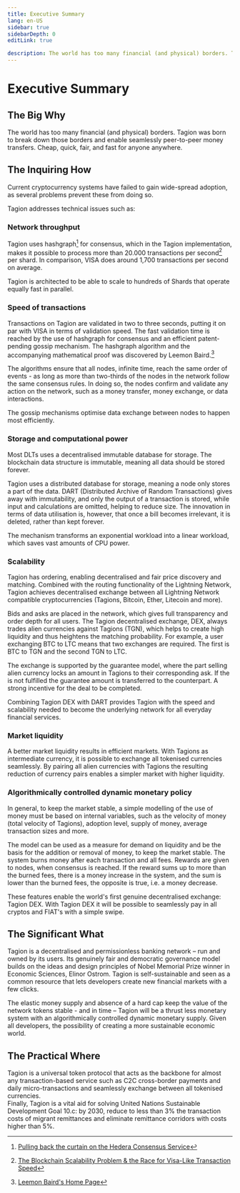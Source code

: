 ```yaml
---
title: Executive Summary
lang: en-US
sidebar: true
sidebarDepth: 0
editLink: true

description: The world has too many financial (and physical) borders. Tagion was born to break down those borders and enable seamlessly peer-to-peer money transfers. Cheap, quick, fair, and fast for anyone anywhere.
---
```


# Executive Summary

## The Big Why

The world has too many financial (and physical) borders. Tagion was born to break down those borders and enable seamlessly peer-to-peer money transfers. Cheap, quick, fair, and fast for anyone anywhere.

## The Inquiring How

Current cryptocurrency systems have failed to gain wide-spread adoption, as several problems prevent these from doing so.

Tagion addresses technical issues such as:

### Network throughput

Tagion uses hashgraph[^1] for consensus, which in the Tagion implementation, makes it possible to process more than 20.000 transactions per second[^2] per shard. In comparison, VISA does around 1,700 transactions per second on average.

Tagion is architected to be able to scale to hundreds of Shards that operate equally fast in parallel.

### Speed of transactions

Transactions on Tagion are validated in two to three seconds, putting it on par with VISA in terms of validation speed.
The fast validation time is reached by the use of hashgraph for consensus and an efficient patent-pending gossip mechanism. The hashgraph algorithm and the accompanying mathematical proof was discovered by Leemon Baird.[^3]

The algorithms ensure that all nodes, infinite time, reach the same order of events - as long as more than two-thirds of the nodes in the network follow the same consensus rules. In doing so, the nodes confirm and validate any action on the network, such as a money transfer, money exchange, or data interactions.

The gossip mechanisms optimise data exchange between nodes to happen most efficiently.

### Storage and computational power

Most DLTs uses a decentralised immutable database for storage. The blockchain data structure is immutable, meaning all data should be stored forever.

Tagion uses a distributed database for storage, meaning a node only stores a part of the data. DART (Distributed Archive of Random Transactions) gives away with immutability, and only the output of a transaction is stored, while input and calculations are omitted, helping to reduce size. The innovation in terms of data utilisation is, however, that once a bill becomes irrelevant, it is deleted, rather than kept forever.

The mechanism transforms an exponential workload into a linear workload, which saves vast amounts of CPU power.

### Scalability

Tagion has ordering, enabling decentralised and fair price discovery and matching. Combined with the routing functionality of the Lightning Network, Tagion achieves decentralised exchange between all Lightning Network compatible cryptocurrencies (Tagions, Bitcoin, Ether, Litecoin and more).

Bids and asks are placed in the network, which gives full transparency and order depth for all users. The Tagion decentralised exchange, DEX, always trades alien currencies against Tagions (TGN), which helps to create high liquidity and thus heightens the matching probability. For example, a user exchanging BTC to LTC means that two exchanges are required. The first is BTC to TGN and the second TGN to LTC.

The exchange is supported by the guarantee model, where the part selling alien currency locks an amount in Tagions to their corresponding ask. If the is not fulfilled the guarantee amount is transferred to the counterpart. A strong incentive for the deal to be completed.

Combining Tagion DEX with DART provides Tagion with the speed and scalability needed to become the underlying network for all everyday financial services.

### Market liquidity

A better market liquidity results in efficient markets. With Tagions as intermediate currency, it is possible to exchange all tokenised currencies seamlessly. By pairing all alien currencies with Tagions the resulting reduction of currency pairs enables a simpler market with higher liquidity.

### Algorithmically controlled dynamic monetary policy

In general, to keep the market stable, a simple modelling of the use of money must be based on internal variables, such as the velocity of money (total velocity of Tagions), adoption level, supply of money, average transaction sizes and more.

The model can be used as a measure for demand on liquidity and be the basis for the addition or removal of money, to keep the market stable.
The system burns money after each transaction and all fees. Rewards are given to nodes, when consensus is reached. If the reward sums up to more than the burned fees, there is a money increase in the system, and the sum is lower than the burned fees, the opposite is true, i.e. a money decrease.

These features enable the world's first genuine decentralised exchange: Tagion DEX. With Tagion DEX it will be possible to seamlessly pay in all cryptos and FIAT's with a simple swipe.

## The Significant What

Tagion is a decentralised and permissionless banking network – run and owned by its users. Its genuinely fair and democratic governance model builds on the ideas and design principles of Nobel Memorial Prize winner in Economic Sciences, Elinor Ostrom. Tagion is self-sustainable and seen as a common resource that lets developers create new financial markets with a few clicks.

The elastic money supply and absence of a hard cap keep the value of the network tokens stable - and in time – Tagion will be a thrust less monetary system with an algorithmically controlled dynamic monetary supply. Given all developers, the possibility of creating a more sustainable economic world.

## The Practical Where

Tagion is a universal token protocol that acts as the backbone for almost any transaction-based service such as C2C cross-border payments and daily micro-transactions and seamlessly exchange between all tokenised currencies.  
Finally, Tagion is a vital aid for solving United Nations Sustainable Development Goal 10.c: by 2030, reduce to less than 3% the transaction costs of migrant remittances and eliminate remittance corridors with costs higher than 5%.

[^1]: [Pulling back the curtain on the Hedera Consensus Service](https://www.hedera.com/blog/pulling-back-the-curtain-on-the-hedera-consensus-service)
[^2]: [The Blockchain Scalability Problem & the Race for Visa-Like Transaction Speed](https://hackernoon.com/the-blockchain-scalability-problem-the-race-for-visa-like-transaction-speed-5cce48f9d44)
[^3]: [Leemon Baird's Home Page](http://www.leemon.com/)
